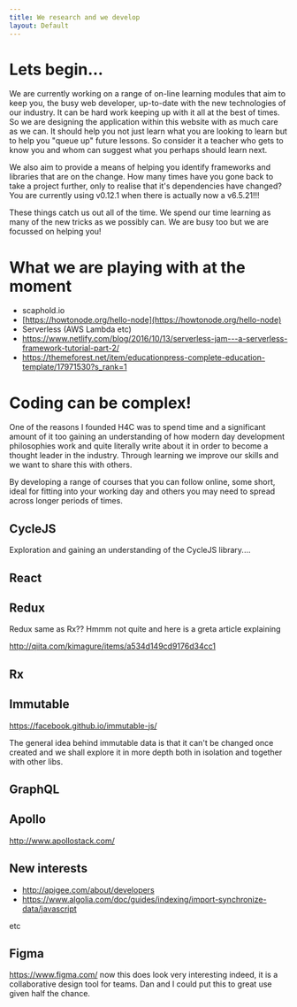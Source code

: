 ```yaml
---
title: We research and we develop
layout: Default
---
```


# Lets begin...
We are currently working on a range of on-line learning modules that aim to keep you, the busy web developer, up-to-date with the new technologies of our industry. It can be hard work keeping up with it all at the best of times. So we are designing the application within this website with as much care as we can. It should help you not just learn what you are looking to learn but to help you "queue up" future lessons. So consider it a teacher who gets to know you and whom can suggest what you perhaps should learn next.

We also aim to provide a means of helping you identify frameworks and libraries that are on the change. How many times have you gone back to take a project further, only to realise that it's dependencies have changed? You are currently using v0.12.1 when there is actually now a v6.5.21!!!

These things catch us out all of the time. We spend our time learning as many of the new tricks as we possibly can. We are busy too but we are focussed on helping you!

# What we are playing with at the moment

* scaphold.io
* [https://howtonode.org/hello-node](https://howtonode.org/hello-node)
* Serverless (AWS Lambda etc)
* https://www.netlify.com/blog/2016/10/13/serverless-jam---a-serverless-framework-tutorial-part-2/
* https://themeforest.net/item/educationpress-complete-education-template/17971530?s_rank=1


# Coding can be complex! 
One of the reasons I founded H4C was to spend time and a significant amount of it too gaining an understanding of how modern day 
development philosophies work and quite literally write about it in order to become a thought leader in the industry. Through learning 
we improve our skills and we want to share this with others.

By developing a range of courses that you can follow online, some short, ideal for fitting into your working day and others you may 
need to spread across longer periods of times.

## CycleJS
Exploration and gaining an understanding of the CycleJS library....

## React
## Redux
Redux same as Rx?? Hmmm not quite and here is a greta article explaining

http://qiita.com/kimagure/items/a534d149cd9176d34cc1

## Rx
## Immutable
https://facebook.github.io/immutable-js/

The general idea behind immutable data is that it can't be changed once created and 
we shall explore it in more depth both in isolation and together with other libs.

## GraphQL

## Apollo

http://www.apollostack.com/

## New interests

* http://apigee.com/about/developers
* https://www.algolia.com/doc/guides/indexing/import-synchronize-data/javascript

etc

## Figma

https://www.figma.com/ now this does look very interesting indeed, it is a collaborative design tool for teams. Dan and I could put this to great use given half the chance.
